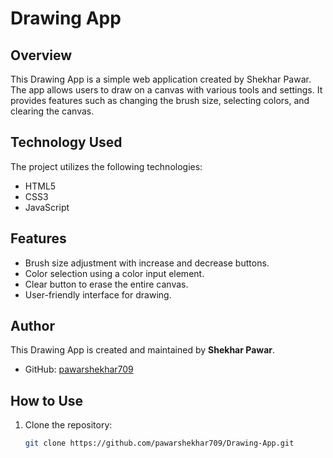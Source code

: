 # Drawing App

## Overview

This Drawing App is a simple web application created by Shekhar Pawar. The app allows users to draw on a canvas with various tools and settings. It provides features such as changing the brush size, selecting colors, and clearing the canvas.

## Technology Used

The project utilizes the following technologies:

- HTML5
- CSS3
- JavaScript

## Features

- Brush size adjustment with increase and decrease buttons.
- Color selection using a color input element.
- Clear button to erase the entire canvas.
- User-friendly interface for drawing.

## Author

This Drawing App is created and maintained by **Shekhar Pawar**.

- GitHub: [pawarshekhar709](https://github.com/pawarshekhar709)

## How to Use

1. Clone the repository:

   ```bash
   git clone https://github.com/pawarshekhar709/Drawing-App.git

